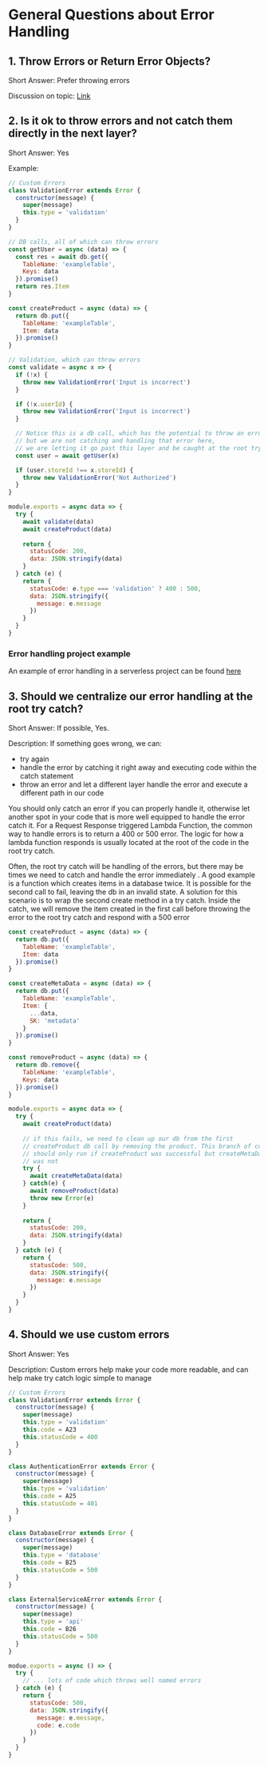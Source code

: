 # General Questions about Error Handling

## 1. Throw Errors or Return Error Objects?

Short Answer: Prefer throwing errors

Discussion on topic: [Link](https://nedbatchelder.com/text/exceptions-vs-status.html)

## 2. Is it ok to throw errors and not catch them directly in the next layer?

Short Answer: Yes

Example:
```js
// Custom Errors
class ValidationError extends Error {
  constructor(message) {
    super(message)
    this.type = 'validation'
  }
}

// DB calls, all of which can throw errors
const getUser = async (data) => {
  const res = await db.get({
    TableName: 'exampleTable',
    Keys: data
  }).promise()
  return res.Item
}

const createProduct = async (data) => {
  return db.put({
    TableName: 'exampleTable',
    Item: data
  }).promise()
}

// Validation, which can throw errors
const validate = async x => {
  if (!x) {
    throw new ValidationError('Input is incorrect')
  }

  if (!x.userId) {
    throw new ValidationError('Input is incorrect')
  }

  // Notice this is a db call, which has the potential to throw an error
  // but we are not catching and handling that error here,
  // we are letting it go past this layer and be caught at the root try catch
  const user = await getUser(x) 

  if (user.storeId !== x.storeId) {
    throw new ValidationError('Not Authorized')
  }
}

module.exports = async data => {
  try {
    await validate(data)
    await createProduct(data)
	
    return {
      statusCode: 200,
      data: JSON.stringify(data)
    }
  } catch (e) {
    return {
      statusCode: e.type === 'validation' ? 400 : 500,
      data: JSON.stringify({
        message: e.message
      })
    }
  }
}

```

### Error handling project example

An example of error handling in a serverless project can be found [here](https://github.com/serverless-guru/templates/tree/master/sls-general/src)

## 3. Should we centralize our error handling at the root try catch?

Short Answer: If possible, Yes.

Description: If something goes wrong, we can:

- try again
- handle the error by catching it right away and executing code within the catch statement
- throw an error and let a different layer handle the error and execute a different path in our code

You should only catch an error if you can properly handle it, otherwise let another spot in your code that is more well equipped to handle the error catch it. For a Request Response triggered Lambda Function, the common way to handle errors is to return a 400 or 500 error. The logic for how a lambda function responds is usually located at the root of the code in the root try catch.

Often, the root try catch will be handling of the errors, but there may be times we need to catch and handle the error immediately . A good example is a function which creates items in a database twice. It is possible for the second call to fail, leaving the db in an invalid state. A solution for this scenario is to wrap the second create method in a try catch. Inside the catch, we will remove the item created in the first call before throwing the error to the root try catch and respond with a 500 error

```js
const createProduct = async (data) => {
  return db.put({
    TableName: 'exampleTable',
    Item: data
  }).promise()
}

const createMetaData = async (data) => {
  return db.put({
    TableName: 'exampleTable',
    Item: {
      ...data,
      SK: 'metadata'
    }
  }).promise()
}

const removeProduct = async (data) => {
  return db.remove({
    TableName: 'exampleTable',
    Keys: data
  }).promise()
}

module.exports = async data => {
  try {
    await createProduct(data)
		
    // if this fails, we need to clean up our db from the first
    // createProduct db call by removing the product. This branch of code
    // should only run if createProduct was successful but createMetaData
    // was not
    try {
      await createMetaData(data)
    } catch(e) {
      await removeProduct(data)
      throw new Error(e)
    }
	
    return {
      statusCode: 200,
      data: JSON.stringify(data)
    }
  } catch (e) {
    return {
      statusCode: 500,
      data: JSON.stringify({
        message: e.message
      })
    }
  }
}
```


## 4. Should we use custom errors

Short Answer: Yes

Description: Custom errors help make your code more readable, and can help make try catch logic simple to manage

```js
// Custom Errors
class ValidationError extends Error {
  constructor(message) {
    super(message)
    this.type = 'validation'
    this.code = A23
    this.statusCode = 400
  }
}

class AuthenticationError extends Error {
  constructor(message) {
    super(message)
    this.type = 'validation'
    this.code = A25
    this.statusCode = 401
  }
}

class DatabaseError extends Error {
  constructor(message) {
    super(message)
    this.type = 'database'
    this.code = B25
    this.statusCode = 500
  }
}

class ExternalServiceAError extends Error {
  constructor(message) {
    super(message)
    this.type = 'api'
    this.code = B26
    this.statusCode = 500
  }
}

modue.exports = async () => {
  try {
    // ... lots of code which throws well named errors
  } catch (e) {
    return {
      statusCode: 500,
      data: JSON.stringify({
        message: e.message,
        code: e.code
      })
    }
  }
}

```

